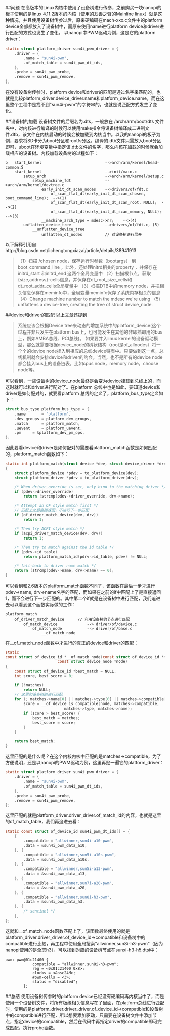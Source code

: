 ##问题
在高版本的Linux内核中使用了设备树进行传参，之前购买一块nanopi的板子使用的是linux 4.11.2版本的内核（使用的友善之臂的Mainline linux）就是这种情况，并且使用设备树传参过后，原来硬编码在mach-xxx.c文件中的platform device全部都放入了设备树中，而原来使用name进行platform device和driver进行匹配的方式也发生了变化。
以nanopi中PWM驱动为例，这是它的platform driver：
```c
static struct platform_driver sun4i_pwm_driver = {
	.driver = {
		.name = "sun4i-pwm",
		.of_match_table = sun4i_pwm_dt_ids,
	},
	.probe = sun4i_pwm_probe,
	.remove = sun4i_pwm_remove,
};
```
在没有设备树传参时，platform device和driver的匹配是通过名字来匹配的，也就是比较platform_driver.device_driver.name和platform_device.name，而在这里整个工程中是找不到"sun4i-pwm"的字符串的，也就是说匹配方式发生了变化。

##设备树的加载
设备树文件的后缀名为.dts，一般放在 /arch/arm/boot/dts 文件夹中，对内核进行编译的时候可以使用make指令将设备树编译成二进制文件.dtb，该文件在内核启动的时候会被加载到内核当中。以我的nanopi的板子为例，要求将SD卡分为boot分区和rootfs分区，编译的.dtb文件只需放入boot分区即可，uboot在环境变量中指定该.dtb文件的名字，那么内核在加载的时候就会加载相应的设备树。内核加载设备树的过程如下：

```
b	start_kernel							-->arch/arm/kernel/head-common.S
	start_kernel							-->init/main.c
		setup_arch							-->arch/arm/kernel/setup.c
			setup_machine_fdt				-->arch/arm/kernel/devtree.c
				early_init_dt_scan_nodes	-->drivers/of/fdt.c
					of_scan_flat_dt(early_init_dt_scan_chosen, boot_command_line);	-->(1)
					of_scan_flat_dt(early_init_dt_scan_root, NULL);  -->(2)
					of_scan_flat_dt(early_init_dt_scan_memory, NULL);  -->(3)	
				__machine_arch_type = mdesc->nr;	-->(4)
		unflatten_device_tree				-->drivers/of/fdt.c, (5)
			__unflatten_device_tree
				unflatten_dt_nodes			// 对设备树进行展开
```
以下解释引用自http://blog.csdn.net/lichengtongxiazai/article/details/38941913

> （1）扫描 /chosen node，保存运行时参数（bootargs） 到boot_command_line ，此外，还处理initrd相关的property ，并保存在initrd_start 和initrd_end 这两个全局变量中
（2）扫描根节点，获取 {size,address}-cells信息，并保存在dt_root_size_cells和dt_root_addr_cells全局变量中
（3）扫描DTB中的memory node，并把相关信息保存在meminfo中，全局变量meminfo保存了系统内存相关的信息
（4）Change machine number to match the mdesc we're using
（5）unflattens a device-tree, creating the tree of struct device_node.

##device和driver的匹配
以上文章还提到
> 系统应该会根据Device tree来动态的增加系统中的platform_device(这个过程并非只发生在platform bus上，也可能发生在其他的非即插即用的bus上，例如AMBA总线、PCI总线)。 如果要并入linux kernel的设备驱动模型，那么就需要根据device_node的树状结构（root是of_allnodes）将一个个的device node挂入到相应的总线device链表中。只要做到这一点，总线机制就会安排device和driver的约会。当然，也不是所有的device node都会挂入bus上的设备链表，比如cpus node，memory node，choose node等。

可以看到，一些设备树的device_node最终是会变为device挂载到总线上的，而这时就可以和driver进行配对了。在platform 总线中也是如此，要知道device和driver是如何配对的，就要看platform 总线的定义了，platform_bus_type定义如下：

```c
struct bus_type platform_bus_type = {
	.name		= "platform",
	.dev_groups	= platform_dev_groups,
	.match		= platform_match,
	.uevent		= platform_uevent,
	.pm		= &platform_dev_pm_ops,
};
```

因此要看device和driver是如何配对的需要看platform_match函数是如何匹配的，platform_match函数如下：

```c
static int platform_match(struct device *dev, struct device_driver *drv)
{
	struct platform_device *pdev = to_platform_device(dev);
	struct platform_driver *pdrv = to_platform_driver(drv);

	/* When driver_override is set, only bind to the matching driver */
	if (pdev->driver_override)
		return !strcmp(pdev->driver_override, drv->name);

	/* Attempt an OF style match first */
	// 匹配上之后直接返回，不进行下一步匹配
	if (of_driver_match_device(dev, drv))
		return 1;

	/* Then try ACPI style match */
	if (acpi_driver_match_device(dev, drv))
		return 1;

	/* Then try to match against the id table */
	if (pdrv->id_table)
		return platform_match_id(pdrv->id_table, pdev) != NULL;

	/* fall-back to driver name match */
	return (strcmp(pdev->name, drv->name) == 0);
}
```

可以看到和2.6版本的platform_match函数不同了，该函数在最后一步才进行pdev->name, drv->name名字的匹配，而如果在之前的if中匹配上了是直接返回1，而不会进行下一步匹配的。其中第二个if就是在设备树中进行匹配，我们追进去可以看到这个函数实际做的工作：
```
platform_match
	of_driver_match_device		// 利用设备树的节点进行匹配
		of_match_device				--> driver/of/device.c
			of_match_node			--> driver/of/base.c
				__of_match_node
```
在__of_match_node函数中才进行的真正的device和driver的匹配：
```c
static
const struct of_device_id *__of_match_node(const struct of_device_id *matches,
					   const struct device_node *node)
{
	const struct of_device_id *best_match = NULL;
	int score, best_score = 0;

	if (!matches)
		return NULL;
	// 这里和设备树的进行匹配
	for (; matches->name[0] || matches->type[0] || matches->compatible[0]; matches++) {
		score = __of_device_is_compatible(node, matches->compatible,
						  matches->type, matches->name);
		if (score > best_score) {
			best_match = matches;
			best_score = score;
		}
	}

	return best_match;
}
```
这里匹配的是什么呢？在这个内核内核中匹配的是matches->compatible，为了方便说明，还是以nanopi的PWM驱动为例，这里再贴一遍它的platform_driver：
```c
static struct platform_driver sun4i_pwm_driver = {
	.driver = {
		.name = "sun4i-pwm",
		.of_match_table = sun4i_pwm_dt_ids,
	},
	.probe = sun4i_pwm_probe,
	.remove = sun4i_pwm_remove,
};
```
这里匹配的就是platform_driver.driver_driver.of_match_id的内容，也就是这里的of_match_table，我们再追进去看：
```c
static const struct of_device_id sun4i_pwm_dt_ids[] = {
	{
		.compatible = "allwinner,sun4i-a10-pwm",
		.data = &sun4i_pwm_data_a10,
	}, {
		.compatible = "allwinner,sun5i-a10s-pwm",
		.data = &sun4i_pwm_data_a10s,
	}, {
		.compatible = "allwinner,sun5i-a13-pwm",
		.data = &sun4i_pwm_data_a13,
	}, {
		.compatible = "allwinner,sun7i-a20-pwm",
		.data = &sun4i_pwm_data_a20,
	}, {
		.compatible = "allwinner,sun8i-h3-pwm",
		.data = &sun4i_pwm_data_h3,
	}, {
		/* sentinel */
	},
};
```
这就和__of_match_node函数匹配上了，该函数最终使用的就是platform_driver.driver_driver.of_device_id->compatible和设备树中的compatible进行比较，再工程中使用全局搜索"allwinner,sun8i-h3-pwm"（因为nanopi使用的是全志h3），可以找到对应的设备树节点在sunxi-h3-h5.dtsi中：
```
pwm: pwm@01c21400 {
            compatible = "allwinner,sun8i-h3-pwm";
            reg = <0x01c21400 0x8>;
            clocks = <&osc24M>;
            #pwm-cells = <3>;
            status = "disabled";
        };
```

##总结
使用设备树传参时的platform device已经没有硬编码再内核当中了，而是使用一个设备树文件，将所有板级相关信息写在了里面，在platform总线进行匹配时，使用的是platform_driver.driver_driver.of_device_id->compatible和设备树中的compatible进行匹配，所以想要添加驱动，只需要在设备树文件中添加节点，指定device的compatible，然后在代码中再指定driver的compatible即可完成匹配，执行probe函数。